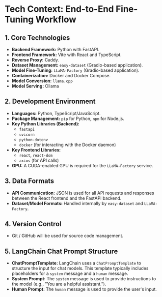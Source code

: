 # Tech Context: End-to-End Fine-Tuning Workflow

## 1. Core Technologies

-   **Backend Framework:** Python with FastAPI.
-   **Frontend Framework:** Vite with React and TypeScript.
-   **Reverse Proxy:** Caddy.
-   **Dataset Management:** `easy-dataset` (Gradio-based application).
-   **Model Fine-Tuning:** `LLaMA-Factory` (Gradio-based application).
-   **Containerization:** Docker and Docker Compose.
-   **Model Conversion:** `llama.cpp`
-   **Model Serving:** Ollama

## 2. Development Environment

-   **Languages:** Python, TypeScript/JavaScript.
-   **Package Management:** `pip` for Python, `npm` for Node.js.
-   **Key Python Libraries (Backend):**
    -   `fastapi`
    -   `uvicorn`
    -   `python-dotenv`
    -   `docker` (for interacting with the Docker daemon)
-   **Key Frontend Libraries:**
    -   `react`, `react-dom`
    -   `axios` (for API calls)
-   **GPU:** A CUDA-enabled GPU is required for the `LLaMA-Factory` service.

## 3. Data Formats

-   **API Communication:** JSON is used for all API requests and responses between the React frontend and the FastAPI backend.
-   **Dataset/Model Formats:** Handled internally by `easy-dataset` and `LLaMA-Factory`.

## 4. Version Control

-   Git / GitHub will be used for source code management.

## 5. LangChain Chat Prompt Structure

-   **ChatPromptTemplate:** LangChain uses a `ChatPromptTemplate` to structure the input for chat models. This template typically includes placeholders for a `system` message and a `human` message.
-   **System Prompt:** The `system` message is used to provide instructions to the model (e.g., "You are a helpful assistant.").
-   **Human Prompt:** The `human` message is used to provide the user's input.
